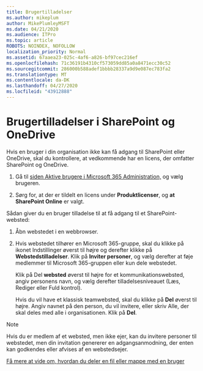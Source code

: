 ```yaml
---
title: Brugertilladelser
ms.author: mikeplum
author: MikePlumleyMSFT
ms.date: 04/21/2020
ms.audience: ITPro
ms.topic: article
ROBOTS: NOINDEX, NOFOLLOW
localization_priority: Normal
ms.assetid: 67aaea23-025c-4af6-a826-bf97cec216ef
ms.openlocfilehash: 71c36191b4310cf573059dd85a0a8471ecc30c52
ms.sourcegitcommit: 286000b588adef1bbbb28337a9d9e087ec783fa2
ms.translationtype: MT
ms.contentlocale: da-DK
ms.lasthandoff: 04/27/2020
ms.locfileid: "43912888"
---
```

# <a name="user-permissions-in-sharepoint-and-onedrive"></a>Brugertilladelser i SharePoint og OneDrive

Hvis en bruger i din organisation ikke kan få adgang til SharePoint eller OneDrive, skal du kontrollere, at vedkommende har en licens, der omfatter SharePoint og OneDrive. 
  
1. Gå til [siden Aktive brugere i Microsoft 365 Administration,](https://portal.office.com/adminportal/home#/users) og vælg brugeren. 
    
2. Sørg for, at der er tildelt en licens under **Produktlicenser**, og **at SharePoint Online** er valgt. 
    
 Sådan giver du en bruger tilladelse til at få adgang til et SharePoint-websted: 
  
1. Åbn webstedet i en webbrowser.
    
2. Hvis webstedet tilhører en Microsoft 365-gruppe, skal du klikke på ikonet Indstillinger øverst til højre og derefter klikke på **Webstedstilladelser**. Klik på **Inviter personer**, og vælg derefter at føje medlemmer til Microsoft 365-gruppen eller kun dele webstedet. 
    
    Klik på Del **websted** øverst til højre for et kommunikationswebsted, angiv personens navn, og vælg derefter tilladelsesniveauet (Læs, Rediger eller Fuld kontrol). 
    
    Hvis du vil have et klassisk teamwebsted, skal du klikke på **Del** øverst til højre. Angiv navnet på den person, du vil invitere, eller skriv Alle, der skal deles med alle i organisationen. Klik på **Del**.
    
> [!NOTE]
> Hvis du er medlem af et websted, men ikke ejer, kan du invitere personer til webstedet, men din invitation genererer en adgangsanmodning, der enten kan godkendes eller afvises af en webstedsejer. 
  
[Få mere at vide om, hvordan du deler en fil eller mappe med en bruger](https://go.microsoft.com/fwlink/?linkid=533408)
  

